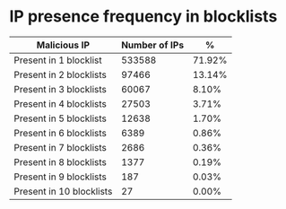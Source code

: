 # IP presence frequency in blocklists
| Malicious IP | Number of IPs | % |
|----|----|----|
| Present in 1 blocklist | 533588 | 71.92% |
| Present in 2 blocklists | 97466 | 13.14% |
| Present in 3 blocklists | 60067 | 8.10% |
| Present in 4 blocklists | 27503 | 3.71% |
| Present in 5 blocklists | 12638 | 1.70% |
| Present in 6 blocklists | 6389 | 0.86% |
| Present in 7 blocklists | 2686 | 0.36% |
| Present in 8 blocklists | 1377 | 0.19% |
| Present in 9 blocklists | 187 | 0.03% |
| Present in 10 blocklists | 27 | 0.00% |
